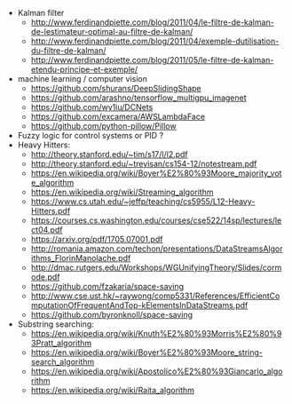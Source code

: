 - Kalman filter
  - http://www.ferdinandpiette.com/blog/2011/04/le-filtre-de-kalman-de-lestimateur-optimal-au-filtre-de-kalman/
  - http://www.ferdinandpiette.com/blog/2011/04/exemple-dutilisation-du-filtre-de-kalman/
  - http://www.ferdinandpiette.com/blog/2011/05/le-filtre-de-kalman-etendu-principe-et-exemple/
- machine learning / computer vision
  - https://github.com/shurans/DeepSlidingShape
  - https://github.com/arashno/tensorflow_multigpu_imagenet
  - https://github.com/wy1iu/DCNets
  - https://github.com/excamera/AWSLambdaFace
  - https://github.com/python-pillow/Pillow
- Fuzzy logic for control systems or PID ?
- Heavy Hitters:
  - http://theory.stanford.edu/~tim/s17/l/l2.pdf
  - http://theory.stanford.edu/~trevisan/cs154-12/notestream.pdf
  - https://en.wikipedia.org/wiki/Boyer%E2%80%93Moore_majority_vote_algorithm
  - https://en.wikipedia.org/wiki/Streaming_algorithm
  - https://www.cs.utah.edu/~jeffp/teaching/cs5955/L12-Heavy-Hitters.pdf
  - https://courses.cs.washington.edu/courses/cse522/14sp/lectures/lect04.pdf
  - https://arxiv.org/pdf/1705.07001.pdf
  - http://romania.amazon.com/techon/presentations/DataStreamsAlgorithms_FlorinManolache.pdf
  - http://dmac.rutgers.edu/Workshops/WGUnifyingTheory/Slides/cormode.pdf
  - https://github.com/fzakaria/space-saving
  - http://www.cse.ust.hk/~raywong/comp5331/References/EfficientComputationOfFrequentAndTop-kElementsInDataStreams.pdf
  - https://github.com/byronknoll/space-saving
- Substring searching:
  - https://en.wikipedia.org/wiki/Knuth%E2%80%93Morris%E2%80%93Pratt_algorithm
  - https://en.wikipedia.org/wiki/Boyer%E2%80%93Moore_string-search_algorithm
  - https://en.wikipedia.org/wiki/Apostolico%E2%80%93Giancarlo_algorithm
  - https://en.wikipedia.org/wiki/Raita_algorithm
